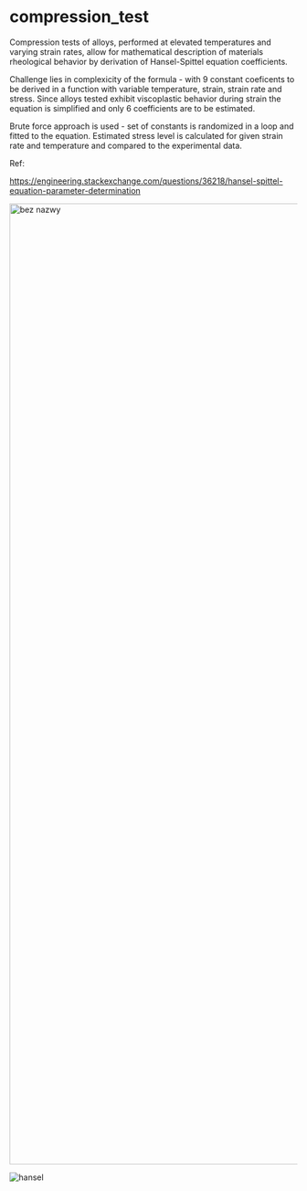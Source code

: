 # compression_test
Compression tests of alloys, performed at elevated temperatures and varying strain rates, allow for mathematical description of materials rheological behavior by derivation of Hansel-Spittel equation coefficients. 

Challenge lies in complexicity of the formula - with 9 constant coeficents to be derived in a function with variable temperature, strain, strain rate and stress. Since alloys tested exhibit viscoplastic behavior during strain the equation is simplified and only 6 coefficients are to be estimated.

Brute force approach is used - set of constants is randomized in a loop and fitted to the equation. Estimated stress level is calculated for given strain rate and temperature and compared to the experimental data. 

Ref:

https://engineering.stackexchange.com/questions/36218/hansel-spittel-equation-parameter-determination


<img width="1682" alt="bez nazwy" src="https://user-images.githubusercontent.com/90209348/161439559-e3057586-1184-4432-9474-38028663d625.png">

![hansel](https://user-images.githubusercontent.com/90209348/162443121-4401f8ce-78f0-441f-b3e9-19dc90499fa3.png)


